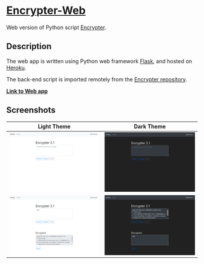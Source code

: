 # [Encrypter-Web](https://encrypter-web.herokuapp.com/)

Web version of Python script [Encrypter](https://github.com/MaxsLi/Encrypter).

## Description

The web app is written using Python web framework [Flask](https://flask.palletsprojects.com/en/1.1.x/),
and hosted on [Heroku](https://www.heroku.com/).

The back-end script is imported remotely from the [Encrypter repository](https://github.com/MaxsLi/Encrypter).

[**Link to Web app**](https://encrypter-web.herokuapp.com/)

## Screenshots

| Light Theme    | Dark Theme   |
| :------------: | :----------: |
| ![Home page in light theme](/static/screenshot1.png) | ![Home page in dark theme](/static/screenshot2.png) |
| ![Encrypt text in light theme](/static/screenshot3.png) | ![Decrypt cypher in dark theme](/static/screenshot4.png) |
